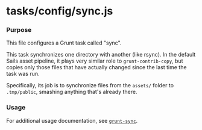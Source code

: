 # tasks/config/sync.js

### Purpose

This file configures a Grunt task called "sync".

This task synchronizes one directory with another (like rsync).  In the default Sails asset pipeline, it plays very similar role to `grunt-contrib-copy`, but copies only those files that have actually changed since the last time the task was run.

Specifically, its job is to synchronize files from the `assets/` folder to `.tmp/public`, smashing anything that's already there.


### Usage

For additional usage documentation, see [`grunt-sync`](https://www.npmjs.com/package/grunt-sync).


<docmeta name="displayName" value="sync.js">
